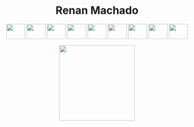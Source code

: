 <p align="center">
  <h1 align="center">Renan Machado</h1>

  <div align="center" padding="50px">
    <img height=40px width=50px src="https://cdn.jsdelivr.net/gh/devicons/devicon/icons/java/java-original.svg" />
    <img height=40px width=50px src="https://cdn.jsdelivr.net/gh/devicons/devicon/icons/javascript/javascript-original.svg" />
    <img height=40px width=50px src="https://cdn.jsdelivr.net/gh/devicons/devicon/icons/html5/html5-original.svg" />
    <img height=40px width=50px src="https://cdn.jsdelivr.net/gh/devicons/devicon/icons/css3/css3-original.svg" />
    <img height=40px width=50px src="https://cdn.jsdelivr.net/gh/devicons/devicon/icons/mysql/mysql-original.svg" />
    <img height=40px width=50px src="https://cdn.jsdelivr.net/gh/devicons/devicon/icons/postgresql/postgresql-original.svg" />
    <img height=40px width=50px src="https://cdn.jsdelivr.net/gh/devicons/devicon/icons/firebase/firebase-plain.svg" />
    <img height=40px width=50px src="https://cdn.jsdelivr.net/gh/devicons/devicon/icons/git/git-original.svg" />
    <img height=40px width=50px src="https://cdn.jsdelivr.net/gh/devicons/devicon/icons/figma/figma-original.svg" />
  </div>
<p align="center">
  <img height=200px src="https://github-readme-stats.vercel.app/api/top-langs/?username=eurenaneu&layout=compact&border_radius=0&theme=dark">
</p>
